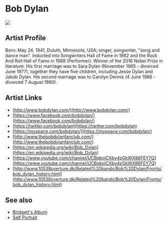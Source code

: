 # Bob Dylan

![](../../asssets/artists/Bob_Dylan.png)

## Artist Profile

Born: May 24, 1941, Duluth, Minnesota, USA; singer, songwriter, "song and dance man".
Inducted into Songwriters Hall of Fame in 1982 and the Rock And Roll Hall of Fame in 1988 (Performer). Winner of the 2016 Nobel Prize in literature.
His first marriage was to Sara Dylan (November 1965 - divorced June 1977), together they have five children, including Jesse Dylan and Jakob Dylan. His second marriage was to Carolyn Dennis (4 June 1986 - divorced 7 August 1990).

## Artist Links

- [http://www.bobdylan.com/](http://www.bobdylan.com/)
- [https://www.facebook.com/bobdylan/](https://www.facebook.com/bobdylan/)
- [https://twitter.com/bobdylan](https://twitter.com/bobdylan)
- [https://myspace.com/bobdylan/](https://myspace.com/bobdylan/)
- [http://www.thebobdylanfanclub.com/](http://www.thebobdylanfanclub.com/)
- [https://en.wikipedia.org/wiki/Bob_Dylan](https://en.wikipedia.org/wiki/Bob_Dylan)
- [https://www.youtube.com/channel/UCBqkojCXby4zGkWX86FEY7Q](https://www.youtube.com/channel/UCBqkojCXby4zGkWX86FEY7Q)
- [http://www.10538overture.dk/Related%20bands/Bob%20Dylan/Fronts/bob_dylan_history.html](http://www.10538overture.dk/Related%20bands/Bob%20Dylan/Fronts/bob_dylan_history.html)


## See also

- [Bridgett's Album](Bob_Dylan-Bridgetts_Album.md)
- [Self Portrait](Bob_Dylan-Self_Portrait.md)
